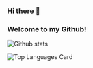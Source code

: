 ### Hi there 👋
### Welcome to my Github!

![Github stats](https://github-readme-stats.vercel.app/api?username=fatihsahin3&theme=highcontrast&show_icons=true&count_private=true&theme=default)

![Top Languages Card](https://github-readme-stats.vercel.app/api/top-langs/?username=fatihsahin3&layout=compact)

<!--
- 🔭 I’m currently working on my RentACar project
- 🌱 I’m currently learning C#, Angular
- 👯 I’m looking to collaborate on anything
- 🤔 I’m looking for help with C#, Angular
- 💬 Ask me about C#, Angular
- 📫 How to reach me: fatihsahin3@gmail.com
- 😄 Pronouns: ...
- ⚡ Fun fact: ...
-->
